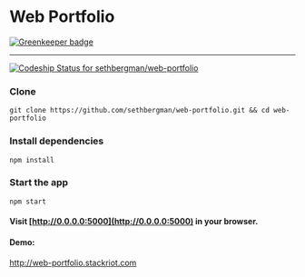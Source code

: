 # Web Portfolio

[![Greenkeeper badge](https://badges.greenkeeper.io/sethbergman/web-portfolio.svg)](https://greenkeeper.io/)
 *******************************
[ ![Codeship Status for sethbergman/web-portfolio](https://codeship.com/projects/316e6c60-1a23-0134-4fad-3217b0339886/status?branch=master)](https://codeship.com/projects/159260)
### Clone
```
git clone https://github.com/sethbergman/web-portfolio.git && cd web-portfolio
```
### Install dependencies
```
npm install
```
### Start the app
```
npm start
```
#### Visit [http://0.0.0.0:5000](http://0.0.0.0:5000) in your browser.

#### Demo:
<a href="http://web-portfolio.stackriot.com" target="_blank">http://web-portfolio.stackriot.com</a>
